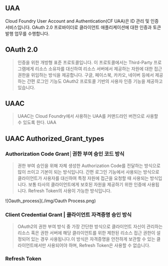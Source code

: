 
## UAA
Cloud Foundry User Account and Authentication(CF UAA)은 ID 관리 및 인증 서비스입니다. OAuth 2.0 프로바이더로 클라이언트 애플리케이션에 대한 인증과 토큰 발행 업무를 수행합니다. 

## OAuth 2.0
>인증을 위한 개방형 표준 프로토콜입니다. 
이 프로토콜에서는 Third-Party 프로그램에게 리소스 소유자를 대신하여 리소스 서버에서 제공하는 자원에 대한 접근 권한을 위임하는 방식을 제공합니다.
구글, 페이스북, 카카오, 네이버 등에서 제공하는 간편 로그인 기능도 OAuth2 프로토콜 기반의 사용자 인증 기능을 제공하고 있습니다.




## UAAC 
>UAAC는 Cloud Foundry에서 사용하는 UAA를 커맨드라인 버전으로 사용할 수 있도록 한다. 
UAA


## UAAC Authorized_Grant_types
### Authorization Code Grant│권한 부여 승인 코드 방식

>권한 부여 승인을 위해 자체 생성한 Authorization Code를 전달하는 방식으로 많이 쓰이고 기본이 되는 방식입니다. 간편 로그인 기능에서 사용되는 방식으로 클라이언트가 사용자를 대신하여 특정 자원에 접근을 요청할 때 사용되는 방식입니다. 보통 타사의 클라이언트에게 보호된 자원을 제공하기 위한 인증에 사용됩니다. Refresh Token의 사용이 가능한 방식입니다.

![Oauth_process](./img/Oauth Process.png)




### Client Credential Grant | 클라이언트 자격증명 승인 방식
>OAuth2의 권한 부여 방식 중 가장 간단한 방식으로 클라이언트 자신이 관리하는 리소스 혹은 권한 서버에 해당 클라이언트를 위한 제한된 리소스 접근 권한이 설정되어 있는 경우 사용됩니다.이 방식은 자격증명을 안전하게 보관할 수 있는 클라이언트에서만 사용되어야 하며, Refresh Token은 사용할 수 없습니다.

### Refresh Token



